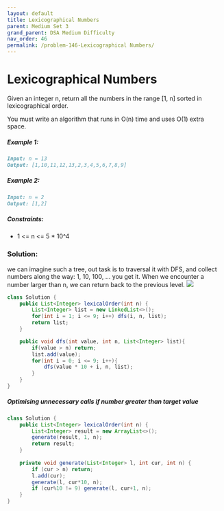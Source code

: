 ```yaml
---
layout: default
title: Lexicographical Numbers
parent: Medium Set 3
grand_parent: DSA Medium Difficulty
nav_order: 46
permalink: /problem-146-Lexicographical Numbers/
---
```

# Lexicographical Numbers
Given an integer n, return all the numbers in the range [1, n] sorted in lexicographical order.

You must write an algorithm that runs in O(n) time and uses O(1) extra space.

##### Example 1:
```markdown
Input: n = 13
Output: [1,10,11,12,13,2,3,4,5,6,7,8,9]
```
##### Example 2:
```markdown
Input: n = 2
Output: [1,2]
```
##### Constraints:
* 1 <= n <= 5 * 10^4

### Solution:
we can imagine such a tree, out task is to traversal it with DFS, and collect numbers along the way: 1, 10, 100, ... you get it. When we encounter a number larger than n, we can return back to the previous level.
![](../../assets/images/ds/1480987290472-upload-12fc3406-aae6-484c-a653-1fa91e5f2ec5.png)
```java
class Solution {
    public List<Integer> lexicalOrder(int n) {
        List<Integer> list = new LinkedList<>();
        for(int i = 1; i <= 9; i++) dfs(i, n, list);
        return list;
    }

    public void dfs(int value, int n, List<Integer> list){
        if(value > n) return;
        list.add(value);
        for(int i = 0; i <= 9; i++){
            dfs(value * 10 + i, n, list);
        }
    }
}
```
##### Optimising unnecessary calls if number greater than target value
```java
class Solution {
    public List<Integer> lexicalOrder(int n) {
        List<Integer> result = new ArrayList<>();
        generate(result, 1, n);
        return result;
    }
    
    private void generate(List<Integer> l, int cur, int n) {
        if (cur > n) return;
        l.add(cur);
        generate(l, cur*10, n);
        if (cur%10 != 9) generate(l, cur+1, n);
    }
}
```